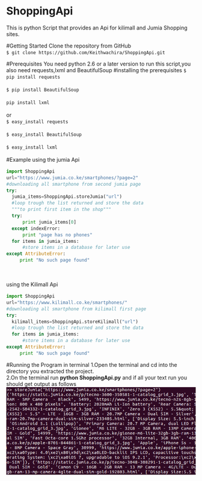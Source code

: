 # ShoppingApi
This is python Script that provides an Api for kilimall and Jumia Shopping sites.

#Getting Started
Clone the repository from GitHub<br />
`$ git clone https://github.com/Keithwachira/ShoppingApi.git`

#Prerequisites
You need python 2.6 or a later version to run this script,you also need requests,lxml and BeautifulSoup
#installing the prerequisites
`$ pip install requests`<br /><br />
`$ pip install BeautifulSoup`<br /><br />
`pip install lxml`<br /><br />
or<br />
`$ easy_install requests`<br /><br />
`$ easy_install BeautifulSoup `<br /><br />
`$ easy_install lxml`<br /><br />
#Example 
using the jumia Api
```python
import ShoppingApi
url="https://www.jumia.co.ke/smartphones/?page=2"
#downloading all smartphone from second jumia page
try:
  jumia_items=ShoppingApi.storeJumia("url")
  #loop trough the list returned and store the data
  """to print first item in the shop"""
  try:
      print jumia_items[0]
  except indexError:
      print "page has no phones"
  for items in jumia_items:
      #store items in a database for later use
except AttributeError:
     print "No such page found"
```
<br /><br />
using the Kilimall Api
```python
import ShoppingApi
url="https://www.kilimall.co.ke/smartphones/"
#downloading all smartphone from kilimall first page
try:
  kilimall_items=ShoppingApi.storeKilimall("url")
  #loop trough the list returned and store the data
  for items in jumia_items:
      #store items in a database for later use
except AttributeError:
     print "No such page found"
```

#Running the Program in terminal
1.Open the terminal and cd into the directory you extracted the project.<br />
2.On the terminal run **python ShoppingApi.py** and if all your text run you should get output as follows<br />
![Alt text](/test.png?raw=true "Optional Title")



 
 
